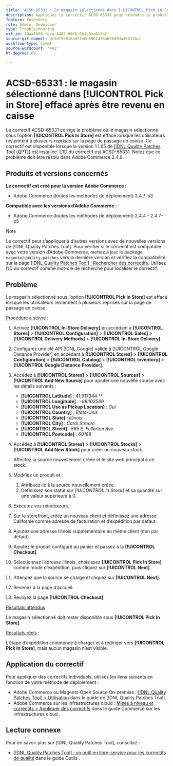 ```yaml
---
title: 'ACSD-65331 : le magasin sélectionné dans [!UICONTROL Pick in Store] effacé après être revenu en caisse'
description: Appliquez le correctif ACSD-65331 pour résoudre le problème d’Adobe Commerce où le magasin sélectionné sous l’option [!UICONTROL Pick In Store] est effacé lorsque les utilisateurs reviennent à plusieurs reprises sur la page de passage en caisse.
feature: Inventory
role: Admin, Developer
type: Troubleshooting
exl-id: 10aaf898-feca-4485-90f6-6b3a9ea013b2
source-git-commit: dc5df9e918adffe8d6901478a676d9da36b33bcc
workflow-type: tm+mt
source-wordcount: '441'
ht-degree: 0%

---
```


# ACSD-65331 : le magasin sélectionné dans **[!UICONTROL Pick in Store]** effacé après être revenu en caisse

Le correctif ACSD-65331 corrige le problème où le magasin sélectionné sous l’option **[!UICONTROL Pick In Store]** est effacé lorsque les utilisateurs reviennent à plusieurs reprises sur la page de passage en caisse. Ce correctif est disponible lorsque la version 1.1.65 de [[!DNL Quality Patches Tool (QPT)]](/help/tools/quality-patches-tool/quality-patches-tool-to-self-serve-quality-patches.md) est installée. L’ID du correctif est ACSD-65331. Notez que ce problème doit être résolu dans Adobe Commerce 2.4.9.

## Produits et versions concernés

**Le correctif est créé pour la version Adobe Commerce :**

* Adobe Commerce (toutes les méthodes de déploiement) 2.4.7-p3

**Compatible avec les versions d’Adobe Commerce :**

* Adobe Commerce (toutes les méthodes de déploiement) 2.4.4 - 2.4.7-p5

>[!NOTE]
>
>Le correctif peut s’appliquer à d’autres versions avec de nouvelles versions de [!DNL Quality Patches Tool]. Pour vérifier si le correctif est compatible avec votre version d’Adobe Commerce, mettez à jour le package `magento/quality-patches` vers la dernière version et vérifiez la compatibilité sur la page [[!DNL Quality Patches Tool] : Rechercher des correctifs](https://experienceleague.adobe.com/tools/commerce-quality-patches/index.html?lang=fr). Utilisez l’ID du correctif comme mot-clé de recherche pour localiser le correctif.

## Problème

Le magasin sélectionné sous l’option **[!UICONTROL Pick In Store]** est effacé lorsque les utilisateurs reviennent à plusieurs reprises sur la page de passage en caisse.

<u>Procédure à suivre </u> :

1. Activez **[!UICONTROL In-Store Delivery]** en accédant à **[!UICONTROL Stores]** > **[!UICONTROL Configuration]** > **[!UICONTROL Sales]** > **[!UICONTROL Delivery Methods]** > **[!UICONTROL In-Store Delivery]**.
1. Configurez une clé API [!DNL Google] valide à [!UICONTROL Google Distance Provider] en accédant à **[!UICONTROL Stores]** > **[!UICONTROL Configuration]** > **[!UICONTROL Catalog]** > **[!UICONTROL Inventory]** > **[!UICONTROL Google Distance Provider]**.
1. Accédez à **[!UICONTROL Stores]** > **[!UICONTROL Sources]** > **[!UICONTROL Add New Source]** pour ajouter une nouvelle source avec les détails suivants :

   * **[!UICONTROL Latitude]** : 41,917344 **
   * **[!UICONTROL Longitude]** : *-88.102569*
   * **[!UICONTROL Use as Pickup Location]** : *Oui*
   * **[!UICONTROL Country]** : *États-Unis*
   * **[!UICONTROL State]** : *Illinois*
   * **[!UICONTROL City]** : *Carol Stream*
   * **[!UICONTROL Street]** : *565 E. Fullerton Ave.*
   * **[!UICONTROL Postcode]** : *60188*

1. Accédez à **[!UICONTROL Stores]** > **[!UICONTROL Stocks]** > **[!UICONTROL Add New Stock]** pour créer un nouveau stock.

   Affectez la source nouvellement créée et le site web principal à ce stock.
1. Modifiez un produit et :

   1. Attribuez-le à la source nouvellement créée.
   1. Définissez son statut sur *[!UICONTROL In Stock]* et sa quantité sur une valeur supérieure à 0.

1. Exécutez vos réindexeurs.
1. Sur le storefront, créez un nouveau client et définissez une adresse Californie comme adresse de facturation et d’expédition par défaut.
1. Ajoutez une adresse Illinois supplémentaire au même client (non par défaut).
1. Ajoutez le produit configuré au panier et passez à la **[!UICONTROL Checkout]**.
1. Sélectionnez l’adresse Illinois, choisissez **[!UICONTROL Pick In Store]** comme mode d’expédition, puis cliquez sur **[!UICONTROL Next]**.
1. Attendez que la source se charge et cliquez sur **[!UICONTROL Next]**.
1. Revenez à la page d’accueil.
1. Revoyez la page **[!UICONTROL Checkout]**.

<u>Résultats attendus</u> :

Le magasin sélectionné doit rester disponible sous **[!UICONTROL Pick In Store]**.

<u>Résultats réels</u> :

L’étape d’expédition commence à charger et à rediriger vers **[!UICONTROL Pick In Store]**, mais aucun magasin n’est visible.

## Application du correctif

Pour appliquer des correctifs individuels, utilisez les liens suivants en fonction de votre méthode de déploiement :

* Adobe Commerce ou Magento Open Source On-premise : [[!DNL Quality Patches Tool] > Utilisation](/help/tools/quality-patches-tool/usage.md) dans le guide de [!DNL Quality Patches Tool].
* Adobe Commerce sur les infrastructures cloud : [Mises à niveau et correctifs > Appliquer des correctifs](https://experienceleague.adobe.com/docs/commerce-cloud-service/user-guide/develop/upgrade/apply-patches.html?lang=fr) dans le guide Commerce sur les infrastructures cloud .

## Lecture connexe

Pour en savoir plus sur [!DNL Quality Patches Tool], consultez :

* [[!DNL Quality Patches Tool] : un outil en libre-service pour les correctifs de qualité](/help/tools/quality-patches-tool/quality-patches-tool-to-self-serve-quality-patches.md) dans le guide Outils .
